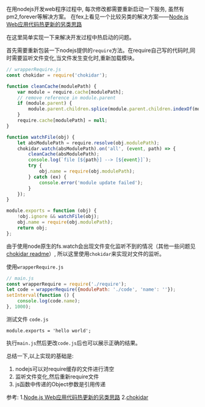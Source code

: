 在用nodejs开发web程序过程中, 每次修改都需要重新启动一下服务, 虽然有pm2,forever等解决方案。
在fex上看见一个比较另类的解决方案——[Node.js Web应用代码热更新的另类思路](http://fex.baidu.com/blog/2015/05/nodejs-hot-swapping/)

在这里简单实现一下来解决开发过程中热启动的问题。

首先需要重新包装一下nodejs提供的`require`方法。在require自己写的代码时,同时需要监听文件变化,当文件发生变化时,重新加载模块。
```js
// wrapperRequire.js
const chokidar = require('chokidar');

function cleanCache(modulePath) {
    var module = require.cache[modulePath];
    // remove reference in module.parent
    if (module.parent) {
        module.parent.children.splice(module.parent.children.indexOf(module), 1);
    }
    require.cache[modulePath] = null;
}

function watchFile(obj) {
    let absModulePath = require.resolve(obj.modulePath);
    chokidar.watch(absModulePath).on('all', (event, path) => {
        cleanCache(absModulePath);
        console.log(`file [${path}] --> [${event}]`);
        try {
            obj.name = require(obj.modulePath);
        } catch (ex) {
            console.error('module update failed');
        }
    });
}

module.exports = function (obj) {
    !obj.ignore && watchFile(obj);
    obj.name = require(obj.modulePath);
    return obj;
};
```
由于使用node原生的fs.watch会出现文件变化监听不到的情况（其他一些问题见[chokidar readme](https://github.com/paulmillr/chokidar)）,
所以这里使用`chokidar`来实现对文件的监听。

使用`wrapperRequire.js`
```js
// main.js
const wrapperRequire = require('./require');
let code = wrapperRequire({modulePath: './code', 'name': ''});
setInterval(function () {
    console.log(code.name);
}, 1000);


```
测试文件 `code.js`
```
module.exports = 'hello world';
```

执行`main.js`然后更改`code.js`后也可以展示正确的结果。


总结一下,以上实现的基础是:

1. nodejs可以对require缓存的文件进行清空
2. 监听文件变化,然后重新require文件
3. js函数中传递的Object参数是引用传递

参考:
1.[Node.js Web应用代码热更新的另类思路](http://fex.baidu.com/blog/2015/05/nodejs-hot-swapping/)
2.[chokidar](https://github.com/paulmillr/chokidar)
